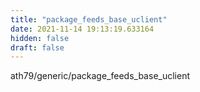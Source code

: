 ```yaml
---
title: "package_feeds_base_uclient"
date: 2021-11-14 19:13:19.633164
hidden: false
draft: false
---
```


ath79/generic/package_feeds_base_uclient

